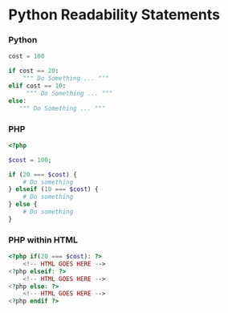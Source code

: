 # Python Readability Statements

### Python
```python
cost = 100

if cost == 20:
    """ Do Something ... """ 
elif cost == 10:
     """ Do Something ... """   
else:
   """ Do Something ... """  
```

### PHP
```php
<?php

$cost = 100;

if (20 === $cost) {
    # Do something
} elseif (10 === $cost) {
    # Do something
} else {
    # Do something
}
```

### PHP within HTML
```php
<?php if(20 === $cost): ?>
    <!-- HTML GOES HERE -->
<?php elseif: ?>
    <!-- HTML GOES HERE -->    
<?php else: ?>    
    <!-- HTML GOES HERE -->    
<?php endif ?>   
```